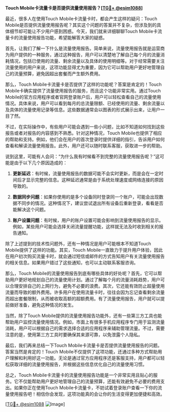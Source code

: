 **Touch Mobile卡流量卡是否提供流量使用报告？[[TG💪+ @esim1088](https://t.me/s/esim1088)]**

最近，很多人在使用Touch Mobile卡流量卡时，都会产生这样的疑问：Touch Mobile是否提供流量使用报告呢？其实这个问题的答案并不复杂，但涉及到的具体细节却可能让不少用户感到困惑。今天，我们就来详细聊聊Touch Mobile卡流量卡的流量使用报告功能，希望能解答大家的疑惑。

首先，让我们了解一下什么是流量使用报告。简单来说，流量使用报告就是运营商为用户提供的一种服务，通过这种报告，用户可以清楚地了解自己每个月的流量消耗情况，包括已使用的流量、剩余流量以及具体的使用明细等。对于经常需要关注流量使用的用户来说，这项功能显得尤为重要，因为它可以帮助用户更好地管理自己的流量预算，避免因超出套餐而产生额外费用。

那么，Touch Mobile卡流量卡是否提供了这样的功能呢？答案是肯定的！Touch Mobile卡确实提供了流量使用报告的服务，而且这个功能非常实用。通过Touch Mobile的官方应用程序或者官网登录账户后，用户可以轻松查看自己的流量使用情况。具体来说，用户可以看到每月的总流量限额、已经使用的流量、剩余流量以及具体的流量使用记录等信息。这些数据通常会以图表的形式展示出来，让用户一目了然。

不过，在实际操作中，有些用户可能会遇到一些小问题，比如不知道如何找到这些报告或者对报告的内容感到不熟悉。针对这种情况，Touch Mobile也提供了相应的帮助和支持。例如，他们会在用户的首次登录时提供详细的指引，告诉用户如何查看和解读流量使用报告。此外，用户还可以随时联系客服，获取进一步的帮助。

说到这里，可能有人会问：“为什么我有时候看不到完整的流量使用报告呢？”这可能是由于以下几个原因造成的：

1. **更新延迟**：有时候，流量使用报告的数据可能不会实时更新，而是会在一定时间后才显示完整的信息。这种延迟通常是由于系统处理速度或网络连接的原因导致的。
   
2. **数据同步问题**：如果你使用的是多个设备同时登录同一个账户，可能会出现数据不同步的情况。这种情况下，建议尝试退出所有设备后重新登录，看看是否能解决这个问题。

3. **账户设置问题**：有时候，用户的账户设置可能会影响到流量使用报告的显示。例如，某些用户可能会选择关闭流量提醒功能，这样就无法及时收到相关的报告通知。

除了上述提到的技术性问题外，还有一种情况是用户可能根本不知道Touch Mobile提供了这样的功能。其实，Touch Mobile一直致力于提升用户体验，因此在用户初次购买流量卡时，就会通过短信或邮件的方式告知用户有关流量使用报告的相关信息。如果用户错过了这些通知，也可以主动联系客服咨询。

那么，Touch Mobile的流量使用报告到底有哪些具体的好处呢？首先，它可以帮助用户更好地规划自己的流量使用计划。通过了解每个月的流量消耗趋势，用户可以合理安排自己的上网行为，避免不必要的浪费。其次，它还能有效防止超量使用流量而导致的额外费用。许多用户在使用流量卡时，往往会因为忘记查看剩余流量而超出套餐限制，从而被收取高额的超额费用。有了流量使用报告，用户就可以提前做好准备，避免这种情况的发生。

当然，除了Touch Mobile提供的流量使用报告功能外，还有一些第三方工具也能帮助用户监控流量使用情况。例如，市面上有很多手机应用程序专门用于监测流量消耗，用户可以根据自己的需求选择合适的应用程序来辅助管理流量。不过，需要注意的是，使用第三方工具时要确保其来源可靠，以免泄露个人隐私。

最后，我们再来总结一下Touch Mobile卡流量卡是否提供流量使用报告的问题。答案当然是肯定的！Touch Mobile不仅提供了这项功能，还通过多种方式帮助用户理解和利用好这一功能。无论是通过官方应用程序还是客服支持，用户都可以轻松获取详细的流量使用报告，并根据这些信息优化自己的流量使用习惯。

总之，Touch Mobile卡流量卡的流量使用报告功能是一个非常实用且贴心的服务。它不仅能帮助用户更好地管理自己的流量预算，还能有效避免不必要的费用支出。如果你正在使用Touch Mobile卡流量卡，不妨试着登录账户查看一下你的流量使用报告吧！相信你会发现，这项功能真的会让你的生活变得更加便捷和高效。

[[TG💪+ @esim1088](https://t.me/s/esim1088) ![Image](https://i.postimg.cc/4NQfJmqS/Snipaste-2025-05-13-00-14-12.png)]